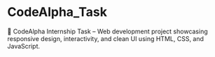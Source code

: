 # CodeAlpha_Task
🚀 CodeAlpha Internship Task – Web development project showcasing responsive design, interactivity, and clean UI using HTML, CSS, and JavaScript.
